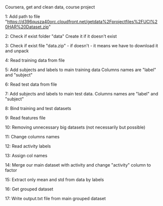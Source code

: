 Coursera, get and clean data, course project

1: Add path to file
"https://d396qusza40orc.cloudfront.net/getdata%2Fprojectfiles%2FUCI%20HAR%20Dataset.zip"

2: Check if exist folder "data"
Create it if it doesn't exist

3: Check if exist file "data.zip" - if doesn't - it means we have to download it and unpack

4: Read training data from file

5: Add subjects and labels to main training data
Columns names are "label" and "subject"

6: Read test data from file

7: Add subjects and labels to main test data. Columns names are "label" and "subject"

8: Bind training and test datasets

9: Read features file

10: Removing unnecessary big datasets (not necessarily but possible)

11: Change columns names

12: Read activity labels

13: Assign col names

14: Merge our main dataset with activity and change "activity" column to factor

15: Extract only mean and std from data by labels

16: Get grouped dataset

17: Write output.txt file from main grouped dataset






